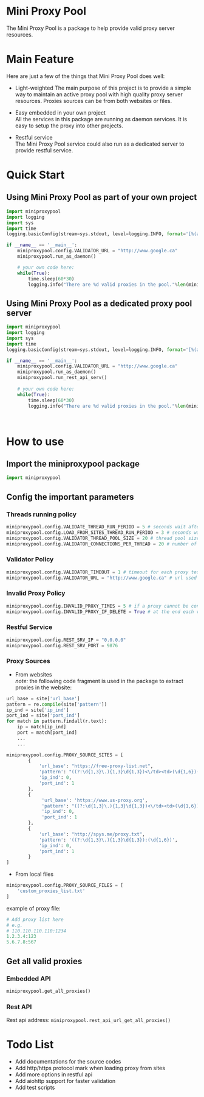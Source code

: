 # Mini Proxy Pool
The Mini Proxy Pool is a package to help provide valid proxy server resources.

# Main Feature
Here are just a few of the things that Mini Proxy Pool does well:

- Light-weighted
  The main purpose of this project is to provide a simple way to maintain an active proxy pool with high quality proxy server resources. Proxies sources can be from both websites or files.

- Easy embedded in your own project  
  All the services in this package are running as daemon services. It is easy to setup the proxy into other projects.

- Restful service  
  The Mini Proxy Pool service could also run as a dedicated server to provide restful service.


# Quick Start
## Using Mini Proxy Pool as part of your own project
```python
import miniproxypool
import logging
import sys
import time
logging.basicConfig(stream=sys.stdout, level=logging.INFO, format='[%(asctime)s] [%(levelname)s] [%(threadName)10s] %(message)s', datefmt='%Y-%m-%d %H:%M:%S',)

if __name__ == '__main__':
    miniproxypool.config.VALIDATOR_URL = "http://www.google.ca"
    miniproxypool.run_as_daemon()

    # your own code here:
    while(True):
        time.sleep(60*30)
        logging.info("There are %d valid proxies in the pool."%len(miniproxypool.get_all_proxies()))

```

## Using Mini Proxy Pool as a dedicated proxy pool server
```python
import miniproxypool
import logging
import sys
import time
logging.basicConfig(stream=sys.stdout, level=logging.INFO, format='[%(asctime)s] [%(levelname)s] [%(threadName)10s] %(message)s', datefmt='%Y-%m-%d %H:%M:%S',)

if __name__ == '__main__':
    miniproxypool.config.VALIDATOR_URL = "http://www.google.ca"
    miniproxypool.run_as_daemon()
    miniproxypool.run_rest_api_serv()
    
    # your own code here:
    while(True):
        time.sleep(60*30)
        logging.info("There are %d valid proxies in the pool."%len(miniproxypool.get_all_proxies()))

    
```

# How to use
## Import the miniproxypool package
```python
import miniproxypool
```
## Config the important parameters

### Threads running policy
```python
miniproxypool.config.VALIDATE_THREAD_RUN_PERIOD = 5 # seconds wait after each validation
miniproxypool.config.LOAD_FROM_SITES_THREAD_RUN_PERIOD = 3 # seconds wait after each loading from sites
miniproxypool.config.VALIDATOR_THREAD_POOL_SIZE = 20 # thread pool size for validation task
miniproxypool.config.VALIDATOR_CONNECTIONS_PER_THREAD = 20 # number of proxies that each thread should deal with

```

### Validator Policy  
```python
miniproxypool.config.VALIDATOR_TIMEOUT = 1 # timeout for each proxy testing
miniproxypool.config.VALIDATOR_URL = "http://www.google.ca" # url used for each proxy testing
```

### Invalid Proxy Policy
```python
miniproxypool.config.INVALID_PROXY_TIMES = 5 # if a proxy cannot be connected for VALIDATOR_DEFINE_INVALID_TIMES time, it is defined as invalid
miniproxypool.config.INVALID_PROXY_IF_DELETE = True # at the end each validation cycle, whether to delete invalid proxy in DB
```

### Restful Service  
```python
miniproxypool.config.REST_SRV_IP = "0.0.0.0"
miniproxypool.config.REST_SRV_PORT = 9876
```

### Proxy Sources

- From websites  
*note:* the following code fragment is used in the package to extract proxies in the website:

```python
url_base = site['url_base']
pattern = re.compile(site['pattern'])
ip_ind = site['ip_ind']
port_ind = site['port_ind']
for match in pattern.findall(r.text):
    ip = match[ip_ind]
    port = match[port_ind]
    ...
    ...


```
 
```python
miniproxypool.config.PROXY_SOURCE_SITES = [
        {
            'url_base': "https://free-proxy-list.net",
            'pattern': "((?:\d{1,3}\.){1,3}\d{1,3})<\/td><td>(\d{1,6})(.{1,200})<td class='hx'>(.{2,3})",
            'ip_ind': 0,
            'port_ind': 1
        },
        {
             'url_base': 'https://www.us-proxy.org',
             'pattern': "((?:\d{1,3}\.){1,3}\d{1,3})<\/td><td>(\d{1,6})(.{1,200})<td class='hx'>(.{2,3})",
             'ip_ind': 0,
             'port_ind': 1
        },
        {
            'url_base': "http://spys.me/proxy.txt",
            'pattern': '((?:\d{1,3}\.){1,3}\d{1,3}):(\d{1,6})',
            'ip_ind': 0,
            'port_ind': 1
        }
]
```

- From local files  
```python
miniproxypool.config.PROXY_SOURCE_FILES = [
    'custom_proxies_list.txt'
]
```
example of proxy file:  
```python
# Add proxy list here
# e.g.
# 110.110.110.110:1234
1.2.3.4:123
5.6.7.8:567
```

## Get all valid proxies
### Embedded API
```python
miniproxypool.get_all_proxies()
```
### Rest API
Rest api address: `miniproxypool.rest_api_url_get_all_proxies()`

# Todo List
- Add documentations for the source codes
- Add http/https protocol mark when loading proxy from sites
- Add more options in restful api
- Add aiohttp support for faster validation
- Add test scripts
